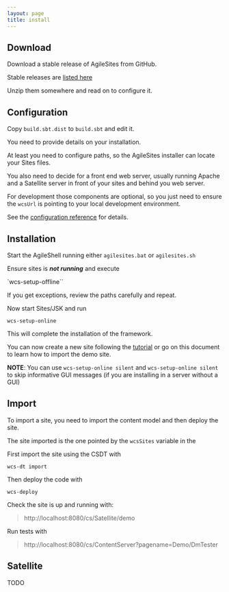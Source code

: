 ```yaml
---
layout: page
title: install
---
```

## Download 

Download a stable release of AgileSites from GitHub. 

Stable releases are [listed here](http://www.agilesites.org/download.html)

Unzip them somewhere and read on to configure it.

## Configuration

Copy `build.sbt.dist` to `build.sbt` and edit it.

You need to provide details on your installation.

At least you need to configure paths, so the AgileSites installer can locate your Sites files.

You also need to decide for a front end web server, usually running Apache and a Satellite server in front of your sites and behind you web server. 

For development those components are optional, so you just need to ensure the ``wcsUrl`` is pointing to your local development environment.

See the [configuration reference](http://www.agilesites.org/reference/Configuration.html) for details.

## Installation 

Start the AgileShell running either `agilesites.bat` or `agilesites.sh`

Ensure sites is ***not running*** and execute

`wcs-setup-offline``

If you get exceptions, review the paths carefully and repeat.

Now start Sites/JSK and run

``wcs-setup-online``

This will complete the installation of the framework.

You can now create a new site following the [tutorial](http://www.agilesites.org/tuttorial.html) or go on this document to learn how to import the demo site.

**NOTE**: You can use `wcs-setup-online silent` and `wcs-setup-online silent` to skip informative GUI messages (if you are installing in a server without a GUI)

## Import

To import a site, you need to import the content model and then deploy the site.

The site imported is the one pointed by the `wcsSites` variable in the 

First import the site using the CSDT with

``wcs-dt import``

Then deploy the code with

``wcs-deploy``

Check the site is up and running with:

> http://localhost:8080/cs/Satellite/demo

Run tests with 

> http://localhost:8080/cs/ContentServer?pagename=Demo/DmTester


## Satellite

TODO
